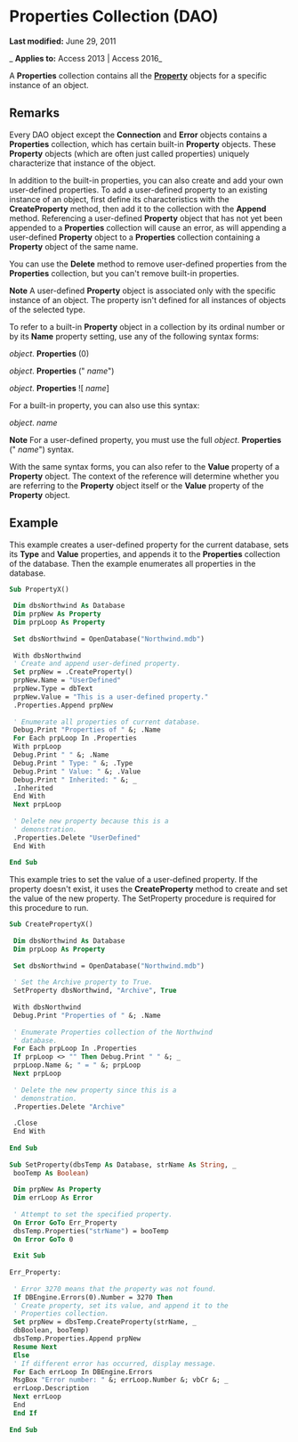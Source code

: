 
# Properties Collection (DAO)

 **Last modified:** June 29, 2011

 _ **Applies to:** Access 2013 | Access 2016_

A  **Properties** collection contains all the **[Property](a1ecb0db-bb93-a7b5-23c3-0b73f275dfe0.md)** objects for a specific instance of an object.


## Remarks

Every DAO object except the  **Connection** and **Error** objects contains a **Properties** collection, which has certain built-in **Property** objects. These **Property** objects (which are often just called properties) uniquely characterize that instance of the object.

In addition to the built-in properties, you can also create and add your own user-defined properties. To add a user-defined property to an existing instance of an object, first define its characteristics with the  **CreateProperty** method, then add it to the collection with the **Append** method. Referencing a user-defined **Property** object that has not yet been appended to a **Properties** collection will cause an error, as will appending a user-defined **Property** object to a **Properties** collection containing a **Property** object of the same name.

You can use the  **Delete** method to remove user-defined properties from the **Properties** collection, but you can't remove built-in properties.




 **Note**  A user-defined  **Property** object is associated only with the specific instance of an object. The property isn't defined for all instances of objects of the selected type.

To refer to a built-in  **Property** object in a collection by its ordinal number or by its **Name** property setting, use any of the following syntax forms:

 _object_. **Properties** (0)

 _object_. **Properties** (" _name_")

 _object_. **Properties** ![ _name_]

For a built-in property, you can also use this syntax:

 _object_. _name_




 **Note**  For a user-defined property, you must use the full  _object_. **Properties** (" _name_") syntax.

With the same syntax forms, you can also refer to the  **Value** property of a **Property** object. The context of the reference will determine whether you are referring to the **Property** object itself or the **Value** property of the **Property** object.


## Example

This example creates a user-defined property for the current database, sets its  **Type** and **Value** properties, and appends it to the **Properties** collection of the database. Then the example enumerates all properties in the database.


```vb
Sub PropertyX() 
 
 Dim dbsNorthwind As Database 
 Dim prpNew As Property 
 Dim prpLoop As Property 
 
 Set dbsNorthwind = OpenDatabase("Northwind.mdb") 
 
 With dbsNorthwind 
 ' Create and append user-defined property. 
 Set prpNew = .CreateProperty() 
 prpNew.Name = "UserDefined" 
 prpNew.Type = dbText 
 prpNew.Value = "This is a user-defined property." 
 .Properties.Append prpNew 
 
 ' Enumerate all properties of current database. 
 Debug.Print "Properties of " &; .Name 
 For Each prpLoop In .Properties 
 With prpLoop 
 Debug.Print " " &; .Name 
 Debug.Print " Type: " &; .Type 
 Debug.Print " Value: " &; .Value 
 Debug.Print " Inherited: " &; _ 
 .Inherited 
 End With 
 Next prpLoop 
 
 ' Delete new property because this is a 
 ' demonstration. 
 .Properties.Delete "UserDefined" 
 End With 
 
End Sub
```

This example tries to set the value of a user-defined property. If the property doesn't exist, it uses the  **CreateProperty** method to create and set the value of the new property. The SetProperty procedure is required for this procedure to run.




```vb
Sub CreatePropertyX() 
 
 Dim dbsNorthwind As Database 
 Dim prpLoop As Property 
 
 Set dbsNorthwind = OpenDatabase("Northwind.mdb") 
 
 ' Set the Archive property to True. 
 SetProperty dbsNorthwind, "Archive", True 
 
 With dbsNorthwind 
 Debug.Print "Properties of " &; .Name 
 
 ' Enumerate Properties collection of the Northwind 
 ' database. 
 For Each prpLoop In .Properties 
 If prpLoop <> "" Then Debug.Print " " &; _ 
 prpLoop.Name &; " = " &; prpLoop 
 Next prpLoop 
 
 ' Delete the new property since this is a 
 ' demonstration. 
 .Properties.Delete "Archive" 
 
 .Close 
 End With 
 
End Sub 
 
Sub SetProperty(dbsTemp As Database, strName As String, _ 
 booTemp As Boolean) 
 
 Dim prpNew As Property 
 Dim errLoop As Error 
 
 ' Attempt to set the specified property. 
 On Error GoTo Err_Property 
 dbsTemp.Properties("strName") = booTemp 
 On Error GoTo 0 
 
 Exit Sub 
 
Err_Property: 
 
 ' Error 3270 means that the property was not found. 
 If DBEngine.Errors(0).Number = 3270 Then 
 ' Create property, set its value, and append it to the 
 ' Properties collection. 
 Set prpNew = dbsTemp.CreateProperty(strName, _ 
 dbBoolean, booTemp) 
 dbsTemp.Properties.Append prpNew 
 Resume Next 
 Else 
 ' If different error has occurred, display message. 
 For Each errLoop In DBEngine.Errors 
 MsgBox "Error number: " &; errLoop.Number &; vbCr &; _ 
 errLoop.Description 
 Next errLoop 
 End 
 End If 
 
End Sub
```

